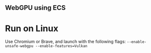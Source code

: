 ## WebGPU using ECS

# Run on Linux
Use Chromium or Brave, and launch with the following flags: `--enable-unsafe-webgpu --enable-features=Vulkan`